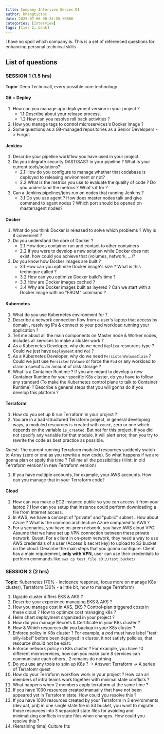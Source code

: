 ```yaml
---
title: Company Interview Series 01
author: khangtictoc
date: 2025-07-06 00:34:00 +0800
categories: [Interview]
tags: [tier 2, bank]
---
```


I have no spoil which company is. This is a set of referenced questions for enhancing personal technical skills

## List of questions

### SESSION 1 (1.5 hrs)

**Topic**: Deep Technicall, every possible core technology

#### Git + Deploy

1. How can you manage app deployment version in your project ? 
   - 1.1 Describe about your release process. 
   - 1.2 How can you resolve roll back activities ? 
2. How you manage tags to control microservices's Docker image ? 
3. Some questions as a Git-managed repositories as a Senior Developers -> Forgot 

#### Jenkins

1. Describe your pipeline workflow you have used in your project. 
2. Do you integrate security DAST/SAST in your pipeline ? What is your current tools/solutions?  
   - 2.1 How do you configure to manage whether that codebase is deployed to releasing environment or not? 
   - 2.2 What is the metrics you use to evaluate the quality of code ? Do you understand the metrics ? What's it for ? 
3. Can a Jenkins pipelines/jobs run on nodes that running Jenkins ? 
   - 3.1 Do you use agent ? How does master nodes talk and give command to agent nodes ? Which port should be opened on master/agent nodes?

#### Docker 

1. What do you think Docker is released to solve which problems ? Why is it convenient ? 
2. Do you understand the core of Docker ? 
   - 2.1 How does container run and contact to other containers
   - 2.2 If you were to develop a new solution while Docker does not exist, how could you achieve that (volumes, network, ...)? 
3. Do you know how Docker images are built ? 
   - 3.1 How can you optimize Docker image's size ? What is this technique called ? 
   - 3.2 How can you optimize Docker build's time ? 
   - 3.3 How are Docker images cached ? 
   - 3.4 Why are Docker images built as layered ? Can we start with a Docker image with no "FROM" command ?

#### Kubernetes

1. What do you use Kubernetes environment for ? 
2. Describe a network connection flow from a user's laptop that access by domain , resolving IPs & connect to your pod workload running your application ? 
3. Tell me about all the main components on Master node & Worker nodes, includes all services to make a cluster work ? 
4. As a Kubernetes Developer, why do we need `Replica` resources type ? Could we just have `Deployment` and `Pod` ?
5. As a Kubernetes Developer, why do we need `PersistenVolumeClaim` ? Could we just use `PersistentVolume` or force the `Pod` or any workload to claim a specific an amount of disk storage ? 
6. What is a Container Runtime ? If you are meant to develop a new Container Runtime for your specific K8s cluster, do you have to follow any standard (To make the Kubernetes control plane to talk to Container Runtime) ? Describe a general steps that you will gonna do if you develop this platform ? 

#### Terraform 

1. How do you set up & run Terraform in your project ? 
2. You are in a bad-structured Terraform project, in general developing ways, a moduled resources is created with `count`, zero or one which depends on the variable `is_created`. But not for this project, if you did not specify any variable for that module, it will alert error, then you try to rewrite the code as best practice as possible.

Quest: The current running Terraform moduled resources suddenly switch to Array (zero or one as you rewrite a new code). So what happens if we are gonna plan or apply this time ? Tell me all the possibilities (Hint: in old Terraform version/ in new Terraform version)

1. If you have multiple accounts, for example, your AWS accounts. How can you manage that in your Terraform code? 

#### Cloud

1. How can you make a EC2 instance public so you can access it from your laptop ? How can you setup that instance could perform downloading a file from Internet access.
2. In AWS, we have a concept of "private" and "public" subnet . How about Azure ? What is the common architecture Azure compared to AWS ? 
3. For a scenarios, you have on-prem network, you have AWS cloud VPC. Assume that we have set up VPN connection between these private network. 
Quest: For a client in on-prem network, they need a way to use AWS credentials of a user (Access & secret key) to upload to S3 bucket on the cloud. Describe the main steps that you gonna configure. Client has a main requirement, **only with VPN,** user can use their credentials to perform commands like `aws cp test_file s3://test_bucket/`

### SESSION 2 (2 hrs)

**Topic**: Kubernetes (70% - incidence response, focus more on manage K8s cluster), Terraform (30% - a little bit, how to manage Terraform)

1. Ugrade cluster differs EKS & AKS ? 
2. Describe your experience managing EKS & AKS ?
3. How you manage cost in AKS, EKS ? Control-plan triggered costs in these cloud ? How to optimize cost managing k8s ? 
4. Helm chart deployment organized in your project ? 
5. How did you manage Secrets & Certificate in your K8s cluster ? 
6. How & Which resources did you backup in your K8s cluster ? 
7. Enforce policy in K8s cluster ? For example, a pod must have label "test: silly-label" before been deployed in cluster, it not satisfy policies, that resource should not be exist. 
8. Enforce network policy in K8s cluster ? For example, you have 10 different microservices, how can you make sure 8 services can communicate each others , 2 remains do nothing . 
9. Do you use any tools to spin up K8s ? -> Answer: Terraform -> A series of Terrafomr quest
10. How do your Terraform workflow work in your project ? How can all members of infra teams work together with minimal state conflicts ? 
11. What happens when 2 members apply terraform at the same time ? 
12. If you have 1000 resources created manually that have not been appeared yet in Terraform state. How could you resolve this ? 
13. If you have 1000 resources created by your Terraform in 3 environments (dev,uat, prd) in one single state file in S3 bucket, you want to migrate those resources into 3 separated state files for avoiding and minimalizing conflicts in state files when changes. How could you resolve this ? 
14. (Remaining time) Culture fits